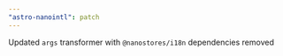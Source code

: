 ```yaml
---
"astro-nanointl": patch
---
```


Updated `args` transformer with `@nanostores/i18n` dependencies removed
